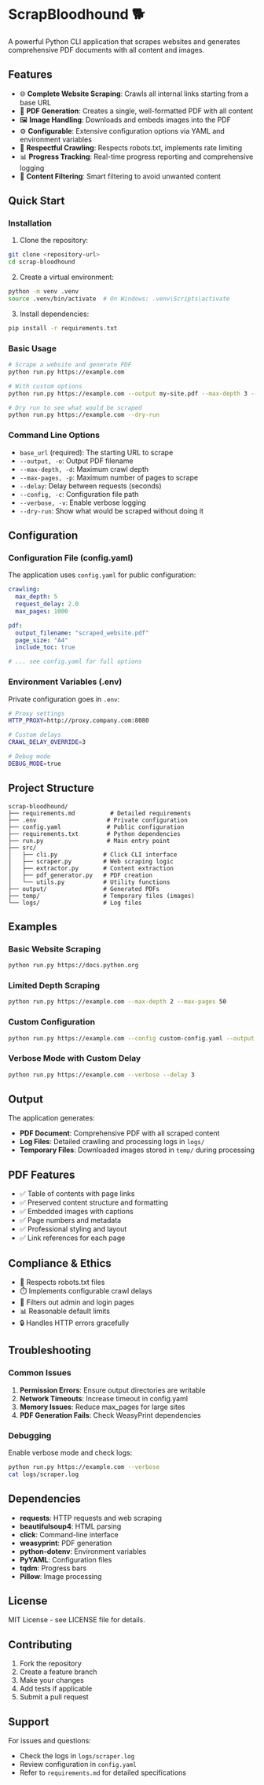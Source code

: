 # ScrapBloodhound 🐕

A powerful Python CLI application that scrapes websites and generates comprehensive PDF documents with all content and images.

## Features

- 🌐 **Complete Website Scraping**: Crawls all internal links starting from a base URL
- 📄 **PDF Generation**: Creates a single, well-formatted PDF with all content
- 🖼️ **Image Handling**: Downloads and embeds images into the PDF
- ⚙️ **Configurable**: Extensive configuration options via YAML and environment variables
- 🤖 **Respectful Crawling**: Respects robots.txt, implements rate limiting
- 📊 **Progress Tracking**: Real-time progress reporting and comprehensive logging
- 🎯 **Content Filtering**: Smart filtering to avoid unwanted content

## Quick Start

### Installation

1. Clone the repository:
```bash
git clone <repository-url>
cd scrap-bloodhound
```

2. Create a virtual environment:
```bash
python -m venv .venv
source .venv/bin/activate  # On Windows: .venv\Scripts\activate
```

3. Install dependencies:
```bash
pip install -r requirements.txt
```

### Basic Usage

```bash
# Scrape a website and generate PDF
python run.py https://example.com

# With custom options
python run.py https://example.com --output my-site.pdf --max-depth 3 --verbose

# Dry run to see what would be scraped
python run.py https://example.com --dry-run
```

### Command Line Options

- `base_url` (required): The starting URL to scrape
- `--output, -o`: Output PDF filename
- `--max-depth, -d`: Maximum crawl depth
- `--max-pages, -p`: Maximum number of pages to scrape
- `--delay`: Delay between requests (seconds)
- `--config, -c`: Configuration file path
- `--verbose, -v`: Enable verbose logging
- `--dry-run`: Show what would be scraped without doing it

## Configuration

### Configuration File (config.yaml)

The application uses `config.yaml` for public configuration:

```yaml
crawling:
  max_depth: 5
  request_delay: 2.0
  max_pages: 1000

pdf:
  output_filename: "scraped_website.pdf"
  page_size: "A4"
  include_toc: true

# ... see config.yaml for full options
```

### Environment Variables (.env)

Private configuration goes in `.env`:

```bash
# Proxy settings
HTTP_PROXY=http://proxy.company.com:8080

# Custom delays
CRAWL_DELAY_OVERRIDE=3

# Debug mode
DEBUG_MODE=true
```

## Project Structure

```
scrap-bloodhound/
├── requirements.md          # Detailed requirements
├── .env                    # Private configuration
├── config.yaml             # Public configuration
├── requirements.txt        # Python dependencies
├── run.py                  # Main entry point
├── src/
│   ├── cli.py             # Click CLI interface
│   ├── scraper.py         # Web scraping logic
│   ├── extractor.py       # Content extraction
│   ├── pdf_generator.py   # PDF creation
│   └── utils.py           # Utility functions
├── output/                # Generated PDFs
├── temp/                  # Temporary files (images)
└── logs/                  # Log files
```

## Examples

### Basic Website Scraping
```bash
python run.py https://docs.python.org
```

### Limited Depth Scraping
```bash
python run.py https://example.com --max-depth 2 --max-pages 50
```

### Custom Configuration
```bash
python run.py https://example.com --config custom-config.yaml --output custom-name.pdf
```

### Verbose Mode with Custom Delay
```bash
python run.py https://example.com --verbose --delay 3
```

## Output

The application generates:

- **PDF Document**: Comprehensive PDF with all scraped content
- **Log Files**: Detailed crawling and processing logs in `logs/`
- **Temporary Files**: Downloaded images stored in `temp/` during processing

## PDF Features

- ✅ Table of contents with page links
- ✅ Preserved content structure and formatting
- ✅ Embedded images with captions
- ✅ Page numbers and metadata
- ✅ Professional styling and layout
- ✅ Link references for each page

## Compliance & Ethics

- 🤖 Respects robots.txt files
- ⏱️ Implements configurable crawl delays
- 🚫 Filters out admin and login pages
- 📊 Reasonable default limits
- 🔒 Handles HTTP errors gracefully

## Troubleshooting

### Common Issues

1. **Permission Errors**: Ensure output directories are writable
2. **Network Timeouts**: Increase timeout in config.yaml
3. **Memory Issues**: Reduce max_pages for large sites
4. **PDF Generation Fails**: Check WeasyPrint dependencies

### Debugging

Enable verbose mode and check logs:
```bash
python run.py https://example.com --verbose
cat logs/scraper.log
```

## Dependencies

- **requests**: HTTP requests and web scraping
- **beautifulsoup4**: HTML parsing
- **click**: Command-line interface
- **weasyprint**: PDF generation
- **python-dotenv**: Environment variables
- **PyYAML**: Configuration files
- **tqdm**: Progress bars
- **Pillow**: Image processing

## License

MIT License - see LICENSE file for details.

## Contributing

1. Fork the repository
2. Create a feature branch
3. Make your changes
4. Add tests if applicable
5. Submit a pull request

## Support

For issues and questions:
- Check the logs in `logs/scraper.log`
- Review configuration in `config.yaml`
- Refer to `requirements.md` for detailed specifications